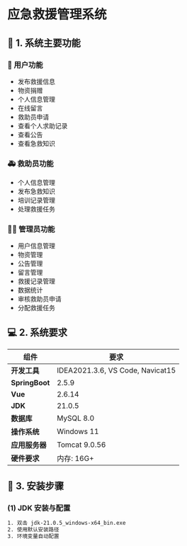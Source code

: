 # 应急救援管理系统

## 🚀 1. 系统主要功能

### 👤 用户功能
- 发布救援信息
- 物资捐赠
- 个人信息管理
- 在线留言
- 救助员申请
- 查看个人求助记录
- 查看公告
- 查看急救知识

### 🚑 救助员功能
- 个人信息管理
- 发布急救知识
- 培训记录管理
- 处理救援任务

### 👨‍💼 管理员功能
- 用户信息管理
- 物资管理
- 公告管理
- 留言管理
- 救援记录管理
- 数据统计
- 审核救助员申请
- 分配救援任务

## 💻 2. 系统要求

| 组件             | 要求                               |
|------------------|------------------------------------|
| **开发工具**     | IDEA2021.3.6, VS Code, Navicat15   |
| **SpringBoot**   | 2.5.9                              |
| **Vue**          | 2.6.14                             |
| **JDK**          | 21.0.5                             |
| **数据库**       | MySQL 8.0                          |
| **操作系统**     | Windows 11                         |
| **应用服务器**   | Tomcat 9.0.56                      |
| **硬件要求**     | 内存: 16G+ | 硬盘: 512G+         |

## 🔧 3. 安装步骤

### (1) JDK 安装与配置
```bash
1. 双击 jdk-21.0.5_windows-x64_bin.exe
2. 使用默认安装路径
3. 环境变量自动配置
